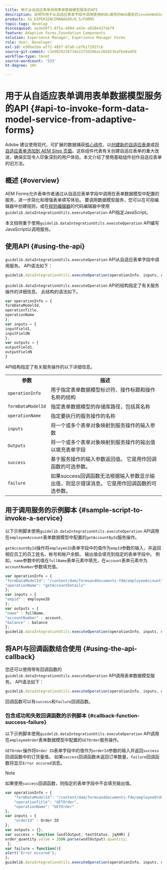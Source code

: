 ```yaml
---
title: 用于从自适应表单调用表单数据模型服务的API
description: 说明可用于从自适应表单字段中调用使用WSDL编写的Web服务的invokeWebServices API。
products: SG_EXPERIENCEMANAGER/6.5/FORMS
topic-tags: develop
discoiquuid: aa3e50f1-8f5a-489d-a42e-a928e437ab79
feature: Adaptive Forms,Foundation Components
solution: Experience Manager, Experience Manager Forms
role: User, Developer
exl-id: e36be2da-af72-485f-87a6-cef6172037c6
source-git-commit: c3e9029236734e22f5d266ac26b923eafbe0a459
workflow-type: tm+mt
source-wordcount: '533'
ht-degree: 10%

---
```


# 用于从自适应表单调用表单数据模型服务的API {#api-to-invoke-form-data-model-service-from-adaptive-forms}

<span class="preview">Adobe 建议使用现代、可扩展的数据捕获[核心组件](https://experienceleague.adobe.com/docs/experience-manager-core-components/using/adaptive-forms/introduction.html?lang=zh-Hans)，以[创建新的自适应表单](/help/forms/using/create-an-adaptive-form-core-components.md)或[将自适应表单添加到 AEM Sites 页面](/help/forms/using/create-or-add-an-adaptive-form-to-aem-sites-page.md)。这些组件代表有关创建自适应表单的重大改进，确保实现令人印象深刻的用户体验。本文介绍了使用基础组件创作自适应表单的旧方法。</span>

## 概述 {#overview}

AEM Forms允许表单作者通过从自适应表单字段中调用在表单数据模型中配置的服务，进一步简化和增强表单填写体验。 要调用数据模型服务，您可以在可视编辑器中创建规则，或在[规则编辑器](/help/forms/using/rule-editor.md)的代码编辑器中使用`guidelib.dataIntegrationUtils.executeOperation` API指定JavaScript。

本文档侧重于使用`guidelib.dataIntegrationUtils.executeOperation` API编写JavaScript以调用服务。

## 使用API {#using-the-api}

`guidelib.dataIntegrationUtils.executeOperation` API从自适应表单字段中调用服务。 API语法如下：

```javascript
guidelib.dataIntegrationUtils.executeOperation(operationInfo, inputs, outputs)
```

`guidelib.dataIntegrationUtils.executeOperation` API的结构指定了有关服务操作的详细信息。 此结构的语法如下。

```javascript
var operationInfo = {
formDataModelId,
operationTitle,
operationName
};
var inputs = {
inputField1,
inputFieldN
};
var outputs = {
outputField1,
outputFieldN
}
```

API结构指定了有关服务操作的以下详细信息。

<table>
 <tbody>
  <tr>
   <th>参数</th>
   <th>描述</th>
  </tr>
  <tr>
   <td><code>operationInfo</code></td>
   <td>用于指定表单数据模型标识符、操作标题和操作名称的结构</td>
  </tr>
  <tr>
   <td><code>formDataModelId</code></td>
   <td>指定表单数据模型的存储库路径，包括其名称</td>
  </tr>
  <tr>
   <td><code>operationName</code></td>
   <td>指定要执行的服务操作的名称</td>
  </tr>
  <tr>
   <td><code>inputs</code></td>
   <td>将一个或多个表单对象映射到服务操作的输入参数</td>
  </tr>
  <tr>
   <td><code>Outputs</code></td>
   <td>将一个或多个表单对象映射到服务操作的输出值以填充表单字段<br /> </td>
  </tr>
  <tr>
   <td><code>success</code></td>
   <td>基于服务操作的输入参数返回值。 它是用作回调函数的可选参数。<br /> </td>
  </tr>
  <tr>
   <td><code>failure</code></td>
   <td>如果success回调函数无法根据输入参数显示输出值，则显示错误消息。 它是用作回调函数的可选参数。<br /> </td>
  </tr>
 </tbody>
</table>

## 用于调用服务的示例脚本 {#sample-script-to-invoke-a-service}

以下示例脚本使用`guidelib.dataIntegrationUtils.executeOperation` API调用在`employeeAccount`表单数据模型中配置的`getAccountById`服务操作。

`getAccountById`操作将`employeeID`表单字段中的值作为`empId`参数的输入，并返回相应员工的员工姓名、帐号和帐户余额。 输出值会填充到指定的表单字段中。 例如，`name`参数中的值在`fullName`表单元素中填充，在`account`表单元素中为`accountNumber`参数填充值。

```javascript
var operationInfo = {
"formDataModelId": "/content/dam/formsanddocuments-fdm/employeeAccount",
"operationName": "getAccountDetails"
};
var inputs = {
"empid" : employeeID
};
var outputs = {
"name" : fullName,
"accountNumber" : account,
"balance" : balance
};
guidelib.dataIntegrationUtils.executeOperation(operationInfo, inputs, outputs);
```

## 将API与回调函数结合使用 {#using-the-api-callback}

您还可以使用带有回调函数的`guidelib.dataIntegrationUtils.executeOperation` API调用表单数据模型服务。 API语法如下：

```javascript
guidelib.dataIntegrationUtils.executeOperation(operationInfo, inputs, outputs, callbackFunction)
```

回调函数可以有`success`和`failure`回调函数。

### 包含成功和失败回调函数的示例脚本 {#callback-function-success-failure}

以下示例脚本使用`guidelib.dataIntegrationUtils.executeOperation` API调用在`employeeOrder`表单数据模型中配置的`GETOrder`服务操作。

`GETOrder`操作将`Order ID`表单字段中的值作为`orderId`参数的输入并返回`success`回调函数中的订货量值。  如果`success`回调函数未返回订单数量，`failure`回调函数将显示`Error occured`消息。

>[!NOTE]
>
>如果使用`success`回调函数，则指定的表单字段中不会填充输出值。

```javascript
var operationInfo = {
    "formDataModelId": "/content/dam/formsanddocuments-fdm/employeeOrder",
    "operationTitle": "GETOrder",
    "operationName": "GETOrder"
};
var inputs = {
    "orderId" : Order ID
};
var outputs = {};
var success = function (wsdlOutput, textStatus, jqXHR) {
order_quantity.value = JSON.parse(wsdlOutput).quantity;
 };
var failure = function(){
alert('Error occured');
};
guidelib.dataIntegrationUtils.executeOperation(operationInfo, inputs, outputs, success, failure);
```
